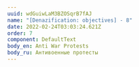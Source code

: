 ```yaml
---
uuid: wdGuiwLaM3BZOSqrB7fAJ
name: "[Denazification: objectives] - 8"
date: 2022-02-24T03:03:24.621Z
order: 7
component: DefaultText
body_en: Anti War Protests
body_ru: Антивоенные протесты
---
```

